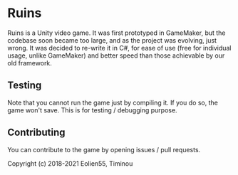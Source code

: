 # Ruins

Ruins is a Unity video game. It was first prototyped in GameMaker, but the codebase soon became too large, and as the project was evolving, just wrong. It was decided to re-write it in C#, for ease of use (free for individual usage, unlike GameMaker) and better speed than those achievable by our old framework.

## Testing
Note that you cannot run the game just by compiling it. If you do so, the game won't save. This is for testing / debugging purpose.

## Contributing
You can contribute to the game by opening issues / pull requests.

Copyright (c) 2018-2021 Eolien55, Timinou
